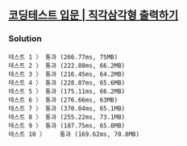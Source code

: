 ## [코딩테스트 입문 | 직각삼각형 출력하기](https://school.programmers.co.kr/learn/courses/30/lessons/120823)

### Solution

```text
테스트 1 〉	통과 (266.77ms, 75MB)
테스트 2 〉	통과 (222.88ms, 66.2MB)
테스트 3 〉	통과 (216.45ms, 64.2MB)
테스트 4 〉	통과 (228.07ms, 65.6MB)
테스트 5 〉	통과 (175.11ms, 66.2MB)
테스트 6 〉	통과 (276.66ms, 63MB)
테스트 7 〉	통과 (370.04ms, 65.1MB)
테스트 8 〉	통과 (255.22ms, 73.1MB)
테스트 9 〉	통과 (187.75ms, 65.8MB)
테스트 10 〉	통과 (169.62ms, 70.8MB)
```